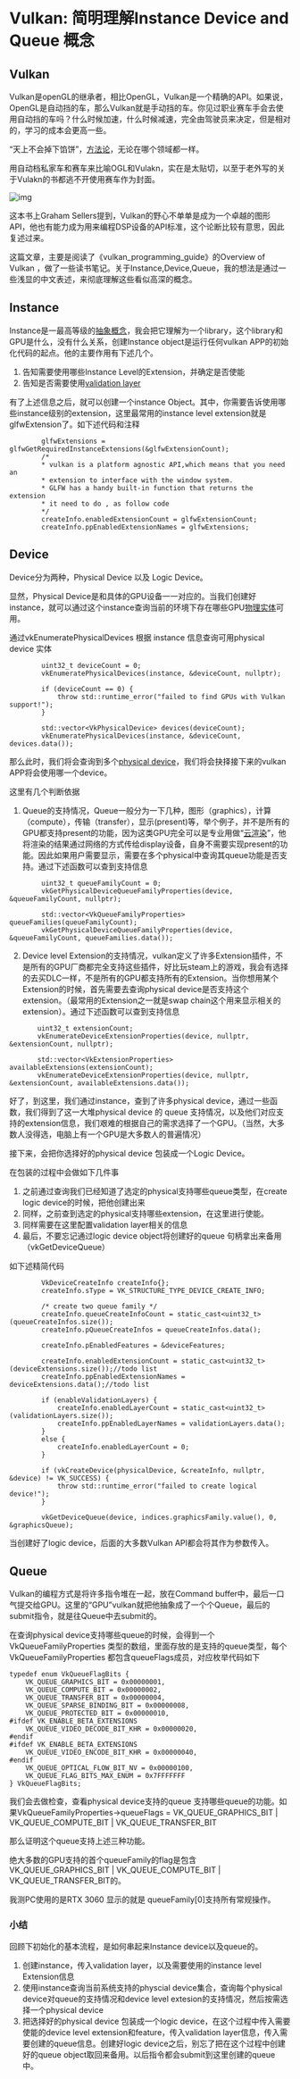 # Vulkan: 简明理解Instance Device and Queue 概念

## Vulkan

Vulkan是openGL的继承者，相比OpenGL，Vulkan是一个精确的API。如果说，OpenGL是自动挡的车，那么Vulkan就是手动挡的车。你见过职业赛车手会去使用自动挡的车吗？什么时候加速，什么时候减速，完全由驾驶员来决定，但是相对的，学习的成本会更高一些。

“天上不会掉下馅饼”，[方法论](https://zhida.zhihu.com/search?content_id=228951161&content_type=Article&match_order=1&q=方法论&zhida_source=entity)，无论在哪个领域都一样。

用自动档私家车和赛车来比喻OGL和Vulakn，实在是太贴切，以至于老外写的关于Vulakn的书都逃不开使用赛车作为封面。

![img](./assets/v2-52c98a53606894067050507fb83f05ea_1440w.jpg)

这本书上Graham Sellers提到，Vulkan的野心不单单是成为一个卓越的图形API，他也有能力成为用来编程DSP设备的API标准，这个论断比较有意思，因此复述过来。

这篇文章，主要是阅读了《vulkan_programming_guide》的Overview of Vulkan ，做了一些读书笔记。关于Instance,Device,Queue，我的想法是通过一些浅显的中文表述，来彻底理解这些看似高深的概念。

## Instance

Instance是一最高等级的[抽象概念](https://zhida.zhihu.com/search?content_id=228951161&content_type=Article&match_order=1&q=抽象概念&zhida_source=entity)，我会把它理解为一个library，这个library和GPU是什么，没有什么关系，创建Instance object是运行任何vulkan APP的初始化代码的起点。他的主要作用有下述几个。

1. 告知需要使用哪些Instance Level的Extension，并确定是否使能
2. 告知是否需要使用[validation layer](https://zhida.zhihu.com/search?content_id=228951161&content_type=Article&match_order=1&q=validation+layer&zhida_source=entity)

有了上述信息之后，就可以创建一个instance Object。其中，你需要告诉使用哪些instance级别的extension，这里最常用的instance level extension就是glfwExtension了。如下述代码和注释

```text
        glfwExtensions = glfwGetRequiredInstanceExtensions(&glfwExtensionCount);
        /*
        * vulkan is a platform agnostic API,which means that you need an
        * extension to interface with the window system.
        * GLFW has a handy built-in function that returns the extension 
        * it need to do , as follow code
        */
        createInfo.enabledExtensionCount = glfwExtensionCount;
        createInfo.ppEnabledExtensionNames = glfwExtensions;
```

## Device

Device分为两种，Physical Device 以及 Logic Device。

显然，Physical Device是和具体的GPU设备一一对应的。当我们创建好instance，就可以通过这个instance查询当前的环境下存在哪些GPU[物理实体](https://zhida.zhihu.com/search?content_id=228951161&content_type=Article&match_order=1&q=物理实体&zhida_source=entity)可用。

通过vkEnumeratePhysicalDevices 根据 instance 信息查询可用physical device 实体

```text
        uint32_t deviceCount = 0;
        vkEnumeratePhysicalDevices(instance, &deviceCount, nullptr);

        if (deviceCount == 0) {
            throw std::runtime_error("failed to find GPUs with Vulkan support!");
        }

        std::vector<VkPhysicalDevice> devices(deviceCount);
        vkEnumeratePhysicalDevices(instance, &deviceCount, devices.data());
```

那么此时，我们将会查询到多个[physical device](https://zhida.zhihu.com/search?content_id=228951161&content_type=Article&match_order=2&q=physical+device&zhida_source=entity)，我们将会抉择接下来的vulkan APP将会使用哪一个device。

这里有几个判断依据

1. Queue的支持情况，Queue一般分为一下几种，图形（graphics），计算（compute），传输（transfer），显示(present)等，举个例子，并不是所有的GPU都支持present的功能，因为这类GPU完全可以是专业用做“[云渲染](https://zhida.zhihu.com/search?content_id=228951161&content_type=Article&match_order=1&q=云渲染&zhida_source=entity)”，他将渲染的结果通过网络的方式传给display设备，自身不需要实现present的功能。因此如果用户需要显示，需要在多个physical中查询其queue功能是否支持。通过下述函数可以查到支持信息

```text
        uint32_t queueFamilyCount = 0;
        vkGetPhysicalDeviceQueueFamilyProperties(device, &queueFamilyCount, nullptr);

        std::vector<VkQueueFamilyProperties> queueFamilies(queueFamilyCount);
        vkGetPhysicalDeviceQueueFamilyProperties(device, &queueFamilyCount, queueFamilies.data());
```

2. Device level Extension的支持情况，vulkan定义了许多Extension插件，不是所有的GPU厂商都完全支持这些插件，好比玩steam上的游戏，我会有选择的去买DLC一样，不是所有的GPU都支持所有的Extension。当你想用某个Extension的时候，首先需要去查询physical device是否支持这个extension。（最常用的Extension之一就是swap chain这个用来显示相关的extension）。通过下述函数可以查到支持信息

```text
       uint32_t extensionCount;
       vkEnumerateDeviceExtensionProperties(device, nullptr, &extensionCount, nullptr);

       std::vector<VkExtensionProperties> availableExtensions(extensionCount);
       vkEnumerateDeviceExtensionProperties(device, nullptr, &extensionCount, availableExtensions.data());
```



好了，到这里，我们通过instance，查到了许多physical device，通过一些函数，我们得到了这一大堆physical device 的 queue 支持情况，以及他们对应支持的extension信息，我们艰难的根据自己的需求选择了一个GPU。（当然，大多数人没得选，电脑上有一个GPU是大多数人的普遍情况）

接下来，会把你选择好的physical device 包装成一个Logic Device。

在包装的过程中会做如下几件事

1. 之前通过查询我们已经知道了选定的physical支持哪些queue类型，在create logic device的时候，把他创建出来
2. 同样，之前查到选定的physical支持哪些extension，在这里进行使能。
3. 同样需要在这里配置validation layer相关的信息
4. 最后，不要忘记通过logic device object将创建好的queue 句柄拿出来备用（vkGetDeviceQueue）

如下述精简代码

```text
        VkDeviceCreateInfo createInfo{};
        createInfo.sType = VK_STRUCTURE_TYPE_DEVICE_CREATE_INFO;

        /* create two queue family */
        createInfo.queueCreateInfoCount = static_cast<uint32_t>(queueCreateInfos.size());
        createInfo.pQueueCreateInfos = queueCreateInfos.data();

        createInfo.pEnabledFeatures = &deviceFeatures;

        createInfo.enabledExtensionCount = static_cast<uint32_t>(deviceExtensions.size());//todo list
        createInfo.ppEnabledExtensionNames = deviceExtensions.data();//todo list

        if (enableValidationLayers) {
            createInfo.enabledLayerCount = static_cast<uint32_t>(validationLayers.size());
            createInfo.ppEnabledLayerNames = validationLayers.data();
        }
        else {
            createInfo.enabledLayerCount = 0;
        }

        if (vkCreateDevice(physicalDevice, &createInfo, nullptr, &device) != VK_SUCCESS) {
            throw std::runtime_error("failed to create logical device!");
        }

        vkGetDeviceQueue(device, indices.graphicsFamily.value(), 0, &graphicsQueue);
```

当创建好了logic device，后面的大多数Vulkan API都会将其作为参数传入。

## Queue

Vulkan的编程方式是将许多指令堆在一起，放在Command buffer中，最后一口气提交给GPU。这里的“GPU”vulkan就把他抽象成了一个个Queue，最后的submit指令，就是往Queue中去submit的。

在查询physical device支持哪些queue的时候，会得到一个VkQueueFamilyProperties 类型的数组，里面存放的是支持的queue类型，每个VkQueueFamilyProperties 都包含queueFlags成员，对应枚举代码如下

```text
typedef enum VkQueueFlagBits {
    VK_QUEUE_GRAPHICS_BIT = 0x00000001,
    VK_QUEUE_COMPUTE_BIT = 0x00000002,
    VK_QUEUE_TRANSFER_BIT = 0x00000004,
    VK_QUEUE_SPARSE_BINDING_BIT = 0x00000008,
    VK_QUEUE_PROTECTED_BIT = 0x00000010,
#ifdef VK_ENABLE_BETA_EXTENSIONS
    VK_QUEUE_VIDEO_DECODE_BIT_KHR = 0x00000020,
#endif
#ifdef VK_ENABLE_BETA_EXTENSIONS
    VK_QUEUE_VIDEO_ENCODE_BIT_KHR = 0x00000040,
#endif
    VK_QUEUE_OPTICAL_FLOW_BIT_NV = 0x00000100,
    VK_QUEUE_FLAG_BITS_MAX_ENUM = 0x7FFFFFFF
} VkQueueFlagBits;
```

我们会去做检查，查看physical device支持的queue 支持哪些queue的功能。如果VkQueueFamilyProperties->queueFlags = VK_QUEUE_GRAPHICS_BIT | VK_QUEUE_COMPUTE_BIT | VK_QUEUE_TRANSFER_BIT

那么证明这个queue支持上述三种功能。

绝大多数的GPU支持的首个queueFamily的flag是包含 VK_QUEUE_GRAPHICS_BIT | VK_QUEUE_COMPUTE_BIT | VK_QUEUE_TRANSFER_BIT的。

我测PC使用的是RTX 3060 显示的就是 queueFamily[0]支持所有常规操作。

### 小结

回顾下初始化的基本流程，是如何串起来Instance device以及queue的。

1. 创建instance，传入validation layer，以及需要使用的instance level Extension信息
2. 使用instance查询当前系统支持的physcial device集合，查询每个physical device对queue的支持情况和device level extesion的支持情况，然后按需选择一个physical device
3. 把选择好的physical device 包装成一个logic device，在这个过程中传入需要使能的device level extension和feature，传入validation layer信息，传入需要创建的queue信息。创建好logic device之后，别忘了把在这个过程中创建好的queue object取回来备用。以后指令都会submit到这里创建的queue中。